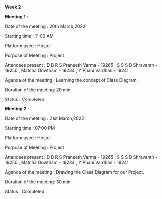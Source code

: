 **Week 2**


**Meeting 1 :**

Date of the meeting    : 20th March,2022

Starting time          : 11:00 AM 

Platform used          : Hostel

Purpose of Meeting     : Project


Attendees present      :
D B R S Praneeth Varma - 19265
, S S S B Shravanth      - 19250
, Matcha Gowtham         - 19234
, Y Phani Vardhan        - 19241


Agenda of the meeting  : Learning the concept of Class Diagram.

Duration of the meeting: 20 min

Status                 : Completed


**Meeting 2 :**

Date of the meeting    : 21st March,2022

Starting time          : 07:00 PM 

Platform used          : Hostel

Purpose of Meeting     : Project

Attendees present      :
D B R S Praneeth Varma - 19265
, S S S B Shravanth      - 19250
, Matcha Gowtham         - 19234
, Y Phani Vardhan        - 19241

Agenda of the meeting  : Drawing the Class Diagram for our Project.

Duration of the meeting: 30 min

Status                 : Completed

